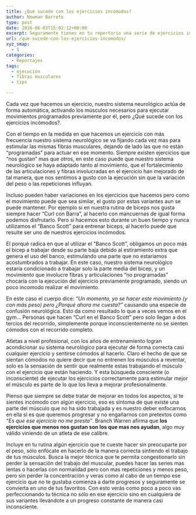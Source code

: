 ```yaml
---
title: ¿Qué sucede con los ejercicios incómodos?
author: Newman Barreto
type: post
date: 2016-06-03T15:02:12+00:00
excerpt: Seguramente tienes en tu repertorio una serie de ejercicios incómodos que nunca haces. Pero... ¿Porqué son tan incómodos para ti y para otros no?
url: /que-sucede-con-los-ejercicios-incomodos/
xyz_smap:
  - 1
categories:
  - Reportajes
tags:
  - ejecución
  - fibras musculares
  - tips

---
```

<span class="main-paragraph">Cada vez que hacemos un ejercicio, nuestro sistema neurológico actúa de forma automática, activando los músculos necesarios para ejecutar movimientos programados previamente por él, pero ¿Qué sucede con los ejercicios incómodos?.</span>

Con el tiempo en la medida en que hacemos un ejercicio con más frecuencia nuestro sistema neurológico se va fijando cada vez mas para estimular las mismas fibras musculares, dejando de lado las que no están “programadas” para actuar en ese momento. Siempre existen ejercicios que “nos gustan” mas que otros, en este caso puede que nuestro sistema neurológico se haya adaptado tanto al movimiento, que el fortalecimiento de las articulaciones y fibras involucradas en el ejercicio han mejorado de tal manera, que nos sentimos a gusto con la ejecución sin que la variación del peso o las repeticiones influyan.

Incluso pueden haber variaciones en los ejercicios que hacemos pero como el movimiento puede que sea similar, el gusto por estas variantes aun se puede mantener. Por ejemplo si en nuestra rutina de biceps nos gusta siempre hacer “Curl con Barra”, al hacerlo con mancuernas de igual forma podemos disfrutarlo. Pero si hacemos esto durante un buen tiempo y nunca utilizamos el “Banco Scott” para entrenar biceps, al hacerlo puede que resulte ser uno de nuestros ejercicios incómodos.

El porqué radica en que al utilizar el “Banco Scott”, obligamos un poco más el bicep a trabajar desde su parte baja debido al estiramiento extra que genera el uso del banco, estimulando una parte que no estaríamos acostumbrados a trabajar. En este caso, nuestro sistema neurológico estaría condicionado a trabajar solo la parte media del bicep, y un movimiento que involucre fibras y articulaciones &#8220;no programadas&#8221; chocaría con la ejecución del ejercicio previamente programado, siendo un poco incomodo realizar el movimiento.

En este caso el cuerpo dice: _“Un momento, yo se hacer este movimiento (y con más peso) pero ¿Porqué ahora me cuesta?”_ causando una especie de confusión neurológica. Esto da como resultado lo que a veces vemos en el gym&#8230; Personas que hacen “Curl en el Banco Scott” pero solo llegan a dos tercios del recorrido, simplemente porque inconscientemente no se sienten cómodos con el recorrido completo.

Atletas a nivel profesional, con los años de entrenamiento logran acondicionar su sistema neurológico para ejecutar de forma correcta casi cualquier ejercicio y sentirse cómodos al hacerlo. Claro el hecho de que se sientan cómodos no quiere decir que no entrenen los músculos a reventar, solo es la sensación de sentir que realmente estas trabajando el músculo con el ejercicio que están haciendo. Y esta búsqueda consciente (o inconsciente) de ejecutar los ejercicios correctamente para estimular mejor el músculo es parte de lo que los lleva a mejorar profesionalmente.

Pienso que siempre se debe tratar de mejorar en todos los aspectos, si te sientes incómodo con algún ejercicio, eso es síntoma de que existe una parte del músculo que no ha sido trabajada y es nuestro deber enfocarnos en ella si es que queremos progresar y no engañarnos con pretextos como _“Es que ese ejercicio no me presta”_. Branch Warren afirma que **los ejercicios que menos nos gustan son los que mas nos ayudan**, algo muy válido viniendo de un atleta de ese calibre.

Incluye en tu rutina algún ejercicio que te cueste hacer sin preocuparte por el peso, sólo enfócate en hacerlo de la manera correcta sintiendo el trabajo de tus músculos. Busca la mejor técnica que te permita congestionarlo sin perder la sensación del trabajo del muscular, puedes hacer las series mas lentas o hacerlas con normalidad pero con mas repeticiones y menos peso, pero sin perder la concentración y veras como al cabo de un tiempo ese ejercicio que no te gustaba comienza a darte progresos y seguramente se convierta en uno de tus favoritos. Con esto verás como poco a poco vas perfeccionando tu técnica no sólo en ese ejercicio sino en cualquiera de sus variantes llevándote a un progreso constante de manera casi inconsciente.